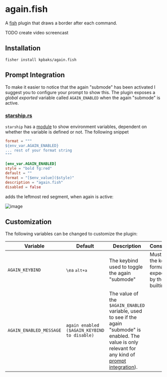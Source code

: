 # again.fish

A [fish](https://fishshell.com/) plugin that draws a border after each command.

TODO create video screencast

## Installation
```fish
fisher install kpbaks/again.fish
```

## Prompt Integration

To make it easier to notice that the again "submode" has been activated I suggest you to configure your prompt to show this.
The plugin exposes a *global exported* variable called `AGAIN_ENABLED` when the again "submode" is active.

### [starship.rs](https://starship.rs/)

`starship` has a [module](https://starship.rs/config/#environment-variable) to show environment variables, dependent on whether
the variable is defined or not. The following snippet

```toml
format = """
${env_var.AGAIN_ENABLED}
... rest of your format string
"""

[env_var.AGAIN_ENABLED]
style = "bold fg:red"
default = ""
format = "[$env_value]($style)"
description = "again.fish"
disabled = false
```

adds the leftmost red segment, when again is active:

![image](https://github.com/kpbaks/again.fish/assets/57013304/d5682ed6-f014-44bc-9801-cd7277e92274)

## Customization

The following variables can be changed to customize the plugin:

| Variable                  | Default   | Description                                                                                                                                 | Constraints                                                                        |
| ------------------------- | --------- | ------------------------------------------------------------------------------------------------------------------------------------------- | ---------------------------------------------------------------------------------- |
| `AGAIN_KEYBIND`            | `\ea` <kbd>alt+a</kbd>       | The keybind used to toggle the again "submode"                                                                                                      | Must match the keybind format expected by the `bind` builtin.                                                            |
| `AGAIN_ENABLED_MESSAGE` |  `again enabled ($AGAIN_KEYBIND to disable) ` | The value of the `$AGAIN_ENABLED` variable, used to see if the again "submode" is enabled. The value is only relevant for any kind of [prompt integration](#prompt-integration)). |  |
